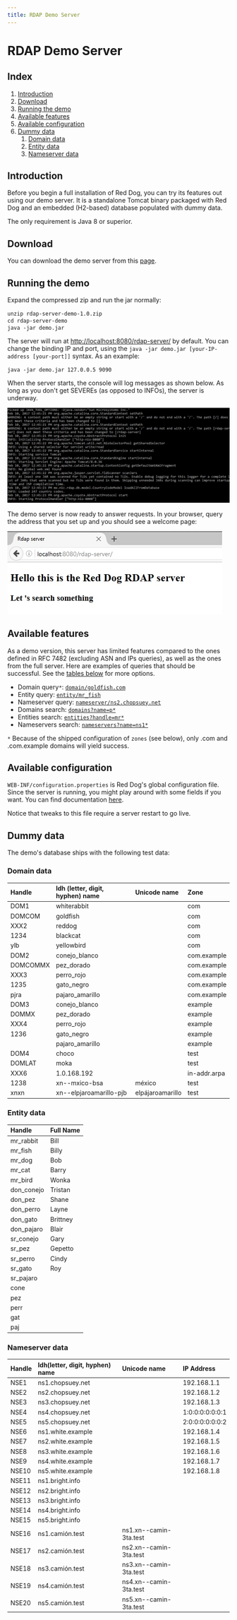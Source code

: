 ```yaml
---
title: RDAP Demo Server
---
```


# RDAP Demo Server

## Index

1. [Introduction](#introduction)
2. [Download](#download)
3. [Running the demo](#running-the-demo)
4. [Available features](#available-features)
5. [Available configuration](#available-configuration)
6. [Dummy data](#dummy-data)
	1. [Domain data](#domain-data)
	2. [Entity data](#entity-data)
	3. [Nameserver data](#nameserver-data)

## Introduction

Before you begin a full installation of Red Dog, you can try its features out using our demo server. It is a standalone Tomcat binary packaged with Red Dog and an embedded (H2-based) database populated with dummy data.

The only requirement is Java 8 or superior.

## Download

You can download the demo server from this [page](demo-download.html).

## Running the demo

Expand the compressed zip and run the jar normally:

	unzip rdap-server-demo-1.0.zip
	cd rdap-server-demo
	java -jar demo.jar

The server will run at [http://localhost:8080/rdap-server/](http://localhost:8080/rdap-server/) by default. You can change the binding IP and port, using the `java -jar demo.jar [your-IP-address [your-port]]` syntax. As an example:

	java -jar demo.jar 127.0.0.5 9090

When the server starts, the console will log messages as shown below. As long as you don't get SEVEREs (as opposed to INFOs), the server is underway.

![SERVER CONSOLE](img/demo-console.jpg)
 
The demo server is now ready to answer requests. In your browser, query the address that you set up and you should see a welcome page:
 
![WELCOME PAGE](img/demo-index.jpg)
 
## Available features

As a demo version, this server has limited features compared to the ones defined in RFC 7482 (excluding ASN and IPs queries), as well as the ones from the full server. Here are examples of queries that should be successful. See the [tables below](#dummy-data) for more options.

+ Domain query`*`: [`domain/goldfish.com`](http://localhost:8080/rdap-server/domain/goldfish.com)
+ Entity query: [`entity/mr_fish`](http://localhost:8080/rdap-server/entity/mr_fish)
+ Nameserver query: [`nameserver/ns2.chopsuey.net`](http://localhost:8080/rdap-server/nameserver/ns2.chopsuey.net)
+ Domains search: [`domains?name=p*`](http://localhost:8080/rdap-server/domains?name=p*)
+ Entities search: [`entities?handle=mr*`](http://localhost:8080/rdap-server/entities?handle=mr*)
+ Nameservers search: [`nameservers?name=ns1*`](http://localhost:8080/rdap-server/nameservers?name=ns1*)

`*` Because of the shipped configuration of `zones` (see below), only .com and .com.example domains will yield success.

## Available configuration

`WEB-INF/configuration.properties` is Red Dog's global configuration file. Since the server is running, you might play around with some fields if you want. You can find documentation [here](behavior-configuration.html).

Notice that tweaks to this file require a server restart to go live.

## Dummy data 

The demo's database ships with the following test data:

### Domain data

| Handle   | ldh (letter, digit, hyphen) name | Unicode name     | Zone         |
|:---------|:-------------------------------- |:-----------------|:-------------|
| DOM1     | whiterabbit                      |                  | com          |
| DOMCOM   | goldfish                         |                  | com          |
| XXX2     | reddog                           |                  | com          |
| 1234     | blackcat                         |                  | com          |
| ylb      | yellowbird                       |                  | com          |
| DOM2     | conejo_blanco                    |                  | com.example  |
| DOMCOMMX | pez_dorado                       |                  | com.example  |
| XXX3     | perro_rojo                       |                  | com.example  |
| 1235     | gato_negro                       |                  | com.example  |
| pjra     | pajaro_amarillo                  |                  | com.example  |
| DOM3     | conejo_blanco                    |                  | example      |
| DOMMX    | pez_dorado                       |                  | example      |
| XXX4     | perro_rojo                       |                  | example      |
| 1236     | gato_negro                       |                  | example      |
|          | pajaro_amarillo                  |                  | example      |
| DOM4     | choco                            |                  | test         |
| DOMLAT   | moka                             |                  | test         |
| XXX6     | 1.0.168.192                      |                  | in-addr.arpa |
| 1238     | xn--mxico-bsa                    | méxico           | test         |
| xnxn     | xn--elpjaroamarillo-pjb          | elpájaroamarillo | test         |

### Entity data

| Handle     | Full Name |
|:-----------|:----------|
| mr_rabbit  | Bill      |
| mr_fish    | Billy     |
| mr_dog     | Bob       |
| mr_cat     | Barry     |
| mr_bird    | Wonka     |
| don_conejo | Tristan   |
| don_pez    | Shane     |
| don_perro  | Layne     |
| don_gato   | Brittney  |
| don_pajaro | Blair     |
| sr_conejo  | Gary      |
| sr_pez     | Gepetto   |
| sr_perro   | Cindy     |
| sr_gato    | Roy       |
| sr_pajaro  |           |
| cone       |           |
| pez        |           |
| perr       |           |
| gat        |           |
| paj        |           |

### Nameserver data

| Handle | ldh(letter, digit, hyphen) name | Unicode name           | IP Address      |
|:-------|:--------------------------------|:-----------------------|:----------------|
| NSE1   | ns1.chopsuey.net                |                        | 192.168.1.1     |
| NSE2   | ns2.chopsuey.net                |                        | 192.168.1.2     |
| NSE3   | ns3.chopsuey.net                |                        | 192.168.1.3     |
| NSE4   | ns4.chopsuey.net                |                        | 1:0:0:0:0:0:0:1 |
| NSE5   | ns5.chopsuey.net                |                        | 2:0:0:0:0:0:0:2 |
| NSE6   | ns1.white.example               |                        | 192.168.1.4     |
| NSE7   | ns2.white.example               |                        | 192.168.1.5     |
| NSE8   | ns3.white.example               |                        | 192.168.1.6     |
| NSE9   | ns4.white.example               |                        | 192.168.1.7     |
| NSE10  | ns5.white.example               |                        | 192.168.1.8     |
| NSE11  | ns1.bright.info                 |                        |                 |
| NSE12  | ns2.bright.info                 |                        |                 |
| NSE13  | ns3.bright.info                 |                        |                 |
| NSE14  | ns4.bright.info                 |                        |                 |
| NSE15  | ns5.bright.info                 |                        |                 |
| NSE16  | ns1.camión.test                 | ns1.xn--camin-3ta.test |                 | 
| NSE17  | ns2.camión.test                 | ns2.xn--camin-3ta.test |                 |
| NSE18  | ns3.camión.test                 | ns3.xn--camin-3ta.test |                 |
| NSE19  | ns4.camión.test                 | ns4.xn--camin-3ta.test |                 |
| NSE20  | ns5.camión.test                 | ns5.xn--camin-3ta.test |                 |

